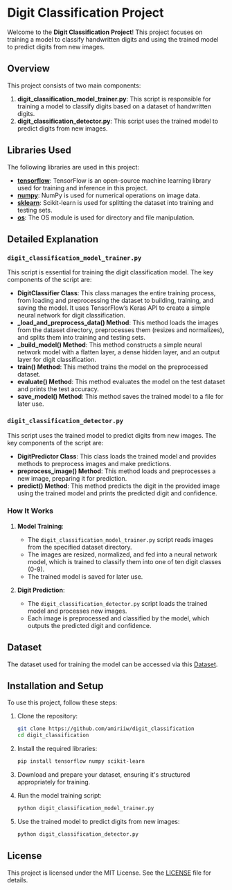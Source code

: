 # Digit Classification Project

Welcome to the **Digit Classification Project**! This project focuses on training a model to classify handwritten digits and using the trained model to predict digits from new images.

## Overview

This project consists of two main components:

1. **digit_classification_model_trainer.py**: This script is responsible for training a model to classify digits based on a dataset of handwritten digits.
2. **digit_classification_detector.py**: This script uses the trained model to predict digits from new images.

## Libraries Used

The following libraries are used in this project:

- **[tensorflow](https://www.tensorflow.org/)**: TensorFlow is an open-source machine learning library used for training and inference in this project.
- **[numpy](https://numpy.org/)**: NumPy is used for numerical operations on image data.
- **[sklearn](https://scikit-learn.org/)**: Scikit-learn is used for splitting the dataset into training and testing sets.
- **[os](https://python.readthedocs.io/en/stable/library/os.html)**: The OS module is used for directory and file manipulation.

## Detailed Explanation

### `digit_classification_model_trainer.py`

This script is essential for training the digit classification model. The key components of the script are:

- **DigitClassifier Class**: This class manages the entire training process, from loading and preprocessing the dataset to building, training, and saving the model. It uses TensorFlow’s Keras API to create a simple neural network for digit classification.
- **_load_and_preprocess_data() Method**: This method loads the images from the dataset directory, preprocesses them (resizes and normalizes), and splits them into training and testing sets.
- **_build_model() Method**: This method constructs a simple neural network model with a flatten layer, a dense hidden layer, and an output layer for digit classification.
- **train() Method**: This method trains the model on the preprocessed dataset.
- **evaluate() Method**: This method evaluates the model on the test dataset and prints the test accuracy.
- **save_model() Method**: This method saves the trained model to a file for later use.

### `digit_classification_detector.py`

This script uses the trained model to predict digits from new images. The key components of the script are:

- **DigitPredictor Class**: This class loads the trained model and provides methods to preprocess images and make predictions.
- **preprocess_image() Method**: This method loads and preprocesses a new image, preparing it for prediction.
- **predict() Method**: This method predicts the digit in the provided image using the trained model and prints the predicted digit and confidence.

### How It Works

1. **Model Training**:
    - The `digit_classification_model_trainer.py` script reads images from the specified dataset directory.
    - The images are resized, normalized, and fed into a neural network model, which is trained to classify them into one of ten digit classes (0-9).
    - The trained model is saved for later use.

2. **Digit Prediction**:
    - The `digit_classification_detector.py` script loads the trained model and processes new images.
    - Each image is preprocessed and classified by the model, which outputs the predicted digit and confidence.

## Dataset

The dataset used for training the model can be accessed via this [Dataset](https://drive.google.com/drive/folders/127c2JXxepw8iQ6gRRinPIM5fnRY4ztS9?usp=sharing).

## Installation and Setup

To use this project, follow these steps:

1. Clone the repository:

    ```bash
    git clone https://github.com/amiriiw/digit_classification
    cd digit_classification
    ```

2. Install the required libraries:

    ```bash
    pip install tensorflow numpy scikit-learn
    ```

3. Download and prepare your dataset, ensuring it's structured appropriately for training.

4. Run the model training script:

    ```bash
    python digit_classification_model_trainer.py
    ```

5. Use the trained model to predict digits from new images:

    ```bash
    python digit_classification_detector.py
    ```

## License

This project is licensed under the MIT License. See the [LICENSE](LICENSE) file for details.
